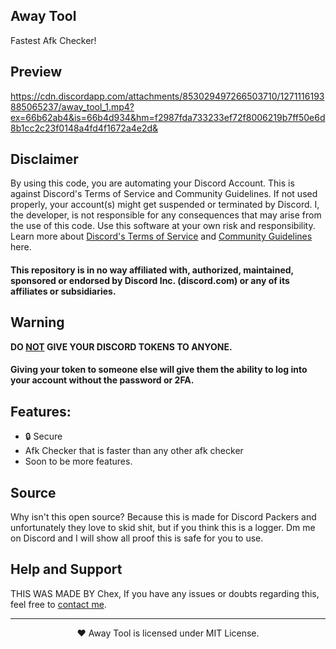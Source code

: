 ## Away Tool
Fastest Afk Checker!

## Preview

https://cdn.discordapp.com/attachments/853029497266503710/1271116193885065237/away_tool_1.mp4?ex=66b62ab4&is=66b4d934&hm=f2987fda733233ef72f8006219b7ff50e6d8b1cc2c23f0148a4fd4f1672a4e2d&

## Disclaimer
By using this code, you are automating your Discord Account. This is against Discord's Terms of Service and Community Guidelines. If not used properly, your account(s) might get suspended or terminated by Discord. I, the developer, is not responsible for any consequences that may arise from the use of this code. Use this software at your own risk and responsibility. Learn more about <a href="https://discord.com/terms">Discord's Terms of Service</a> and <a href="https://discord.com/guidelines">Community Guidelines</a> here.
#### This repository is in no way affiliated with, authorized, maintained, sponsored or endorsed by Discord Inc. (discord.com) or any of its affiliates or subsidiaries.

## Warning
**DO <ins>NOT</ins> GIVE YOUR DISCORD TOKENS TO ANYONE.**
#### Giving your token to someone else will give them the ability to log into your account without the password or 2FA.

## Features:
- 🔒 Secure
- Afk Checker that is faster than any other afk checker
- Soon to be more features.

## Source
Why isn't this open source? Because this is made for Discord Packers and unfortunately they love to skid shit, but if you think this is a logger. Dm me on Discord and I will show all proof this is safe for you to use.

## Help and Support
THIS WAS MADE BY Chex, If you have any issues or doubts regarding this, feel free to [contact me](https://discord.com/users/849210979404218368).

---

<p align="center">❤️ Away Tool is licensed under MIT License.</p>
